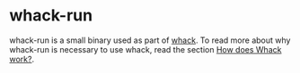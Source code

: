 # whack-run

whack-run is a small binary used as part of [whack][]. To read more about why
whack-run is necessary to use whack, read the section
[How does Whack work?][how-does-whack-work]. 

[whack]: https://github.com/mwilliamson/whack
[how-does-whack-work]: https://github.com/mwilliamson/whack/blob/master/README.md#how-does-whack-work
